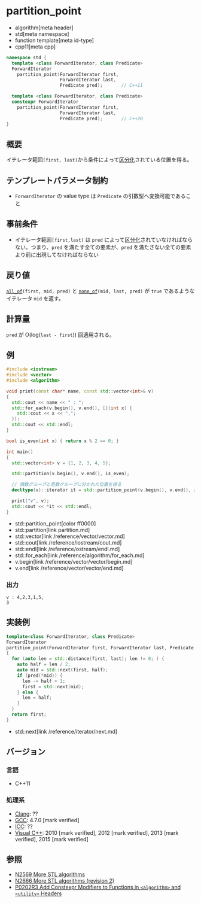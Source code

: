 # partition_point
* algorithm[meta header]
* std[meta namespace]
* function template[meta id-type]
* cpp11[meta cpp]

```cpp
namespace std {
  template <class ForwardIterator, class Predicate>
  ForwardIterator
    partition_point(ForwardIterator first,
                    ForwardIterator last,
                    Predicate pred);       // C++11

  template <class ForwardIterator, class Predicate>
  constexpr ForwardIterator
    partition_point(ForwardIterator first,
                    ForwardIterator last,
                    Predicate pred);       // C++20
}
```

## 概要
イテレータ範囲`[first, last)`から条件によって[区分化](/reference/algorithm.md#sequence-is-partitioned)されている位置を得る。


## テンプレートパラメータ制約
- `ForwardIterator` の value type は `Predicate` の引数型へ変換可能であること


## 事前条件
- イテレータ範囲`[first,last)` は `pred` によって[区分化](/reference/algorithm.md#sequence-is-partitioned)されていなければならない。つまり、`pred` を満たす全ての要素が、`pred` を満たさない全ての要素より前に出現してなければならない


## 戻り値
[`all_of`](all_of.md)`(first, mid, pred)` と [`none_of`](none_of.md)`(mid, last, pred)` が `true` であるようなイテレータ `mid` を返す。


## 計算量
`pred` が O(log(`last - first`)) 回適用される。


## 例
```cpp example
#include <iostream>
#include <vector>
#include <algorithm>

void print(const char* name, const std::vector<int>& v)
{
  std::cout << name << " : ";
  std::for_each(v.begin(), v.end(), [](int x) {
    std::cout << x << ",";
  });
  std::cout << std::endl;
}

bool is_even(int x) { return x % 2 == 0; }

int main()
{
  std::vector<int> v = {1, 2, 3, 4, 5};

  std::partition(v.begin(), v.end(), is_even);

  // 偶数グループと奇数グループに分かれた位置を得る
  decltype(v)::iterator it = std::partition_point(v.begin(), v.end(), is_even);

  print("v", v);
  std::cout << *it << std::endl;
}
```
* std::partition_point[color ff0000]
* std::partition[link partition.md]
* std::vector[link /reference/vector/vector.md]
* std::cout[link /reference/iostream/cout.md]
* std::endl[link /reference/ostream/endl.md]
* std::for_each[link /reference/algorithm/for_each.md]
* v.begin[link /reference/vector/vector/begin.md]
* v.end[link /reference/vector/vector/end.md]

### 出力
```
v : 4,2,3,1,5,
3
```

## 実装例
```cpp
template<class ForwardIterator, class Predicate>
ForwardIterator
partition_point(ForwardIterator first, ForwardIterator last, Predicate pred)
{
  for (auto len = std::distance(first, last); len != 0; ) {
    auto half = len / 2;
    auto mid = std::next(first, half);
    if (pred(*mid)) {
      len -= half + 1;
      first = std::next(mid);
    } else {
      len = half;
    }
  }
  return first;
}
```
* std::next[link /reference/iterator/next.md]


## バージョン
### 言語
- C++11


### 処理系
- [Clang](/implementation.md#clang): ??
- [GCC](/implementation.md#gcc): 4.7.0 [mark verified]
- [ICC](/implementation.md#icc): ??
- [Visual C++](/implementation.md#visual_cpp): 2010 [mark verified], 2012 [mark verified], 2013 [mark verified], 2015 [mark verified]


## 参照
- [N2569 More STL algorithms](http://www.open-std.org/jtc1/sc22/wg21/docs/papers/2008/n2569.pdf)
- [N2666 More STL algorithms (revision 2)](http://www.open-std.org/jtc1/sc22/wg21/docs/papers/2008/n2666.pdf)
- [P0202R3 Add Constexpr Modifiers to Functions in `<algorithm>` and `<utility>` Headers](http://www.open-std.org/jtc1/sc22/wg21/docs/papers/2017/p0202r3.html)
